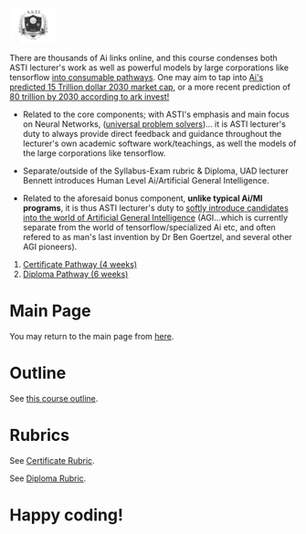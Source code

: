 ![Alt Text](https://github.com/g0dEngineer/ASTIS/blob/main/data/logo.png)

There are thousands of Ai links online, and this course condenses both ASTI lecturer's work as well as powerful models by large corporations like tensorflow [into consumable pathways](https://github.com/g0dEngineer/ASTIS#rapidoptimal-6-week-curriculum). One may aim to tap into [Ai's predicted 15 Trillion dollar 2030 market cap](https://www.forbes.com/sites/greatspeculations/2019/02/25/ai-will-add-15-trillion-to-the-world-economy-by-2030/?sh=76b9bd4e1852), or a more recent prediction of [80 trillion by 2030 according to ark invest!](https://youtu.be/UBmcCRno35A)

 * Related to the core components; with ASTI's emphasis and main focus on Neural Networks, ([universal problem solvers](https://en.wikipedia.org/wiki/Universal_approximation_theorem))... it is ASTI lecturer's duty to always provide direct feedback and guidance throughout the lecturer's own academic software work/teachings, as well the models of the large corporations like tensorflow. 

* Separate/outside of the Syllabus-Exam rubric & Diploma, UAD lecturer Bennett introduces Human Level Ai/Artificial General Intelligence.
* Related to the aforesaid bonus component, **unlike typical Ai/Ml programs**, it is thus ASTI lecturer's duty to [softly introduce candidates into the world of Artificial General Intelligence](https://github.com/g0dEngineer/ASTIS/blob/main/data/Introduction%20to%20Artificial%20General%20Intelligence.pdf) (AGI...which is currently separate from the world of tensorflow/specialized Ai etc, and often refered to as man's last invention by Dr Ben Goertzel, and several other AGI pioneers).

1. [Certificate Pathway (4 weeks)](https://github.com/g0dEngineer/ASTIS/blob/main/data/TypeA_NonProgrammers/README_CERTIFICATE.md)
2. [Diploma Pathway (6 weeks)](https://github.com/g0dEngineer/ASTIS/blob/main/data/TypeA_NonProgrammers/README_DIPLOMA.md)


# Main Page
You may return to the main page from [here](https://github.com/g0dEngineer/ASTIS).

# Outline
See [this course outline](https://github.com/g0dEngineer/ASTIS/blob/main/data/An%20Advanced%20and%20Practical%20Ai%20Program%20is%20all%20you%20need!%20%20%5BNon-Programmers%20Course%20Outline%5D.pdf). 

# Rubrics
See [Certificate Rubric](https://github.com/g0dEngineer/ASTIS/blob/main/data/Rubric_ASTIS%20Practical%20Ai%20Certificate%20Examination%20.xlsx).

See [Diploma Rubric](https://github.com/g0dEngineer/ASTIS/blob/main/data/Rubric_ASTIS%20Practical%20Ai%20Diploma%20Examination%20.xlsx).

# Happy coding!

